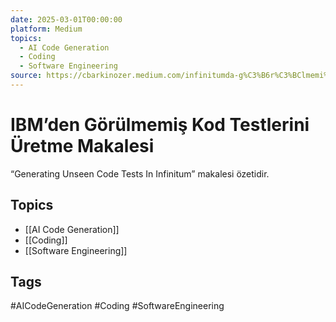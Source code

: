 ```yaml
---
date: 2025-03-01T00:00:00
platform: Medium
topics:
  - AI Code Generation
  - Coding
  - Software Engineering
source: https://cbarkinozer.medium.com/infinitumda-g%C3%B6r%C3%BClmemi%C5%9F-kod-testleri-%C3%BCretmek-a3bb4fd7ca20
---
```

# IBM’den Görülmemiş Kod Testlerini Üretme Makalesi

“Generating Unseen Code Tests In Infinitum” makalesi özetidir.

## Topics
- [[AI Code Generation]]
- [[Coding]]
- [[Software Engineering]]

## Tags
#AICodeGeneration #Coding #SoftwareEngineering